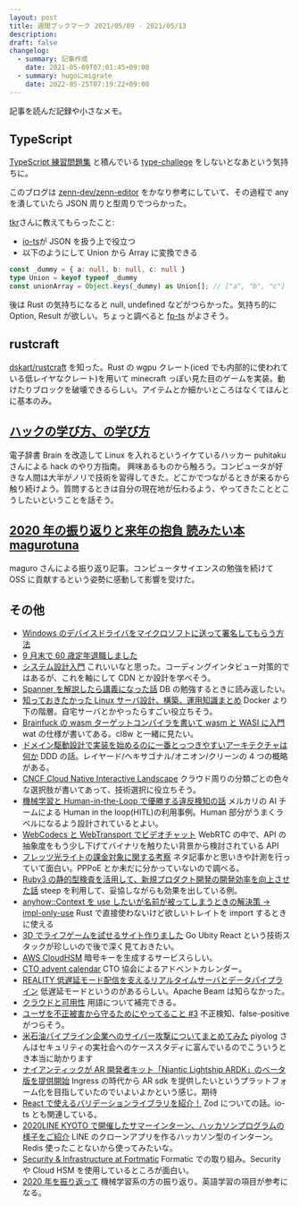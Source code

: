 ```yaml
---
layout: post
title: 週間ブックマーク 2021/05/09 - 2021/05/13
description: 
draft: false
changelog:
  - summary: 記事作成
    date: 2021-05-09T07:01:45+09:00
  - summary: hugoにmigrate
    date: 2022-05-25T07:19:22+09:00
---
```


記事を読んだ記録や小さなメモ。

## TypeScript

[TypeScript 練習問題集](https://gist.github.com/kenmori/8cea4b82dd12ad31f565721c9c456662) と積んでいる [type-challege](https://github.com/type-challenges/type-challenges) をしないとなあという気持ちに。

このブログは [zenn-dev/zenn-editor](https://github.com/zenn-dev/zenn-editor) をかなり参考にしていて、その過程で any を潰していたら JSON 周りと型周りでつらかった。

[tkr](https://twitter.com/kgtkr)さんに教えてもらったこと:

- [io-ts](https://github.com/gcanti/io-ts)が JSON を扱う上で役立つ
- 以下のようにして Union から Array に変換できる

```ts:sample.ts
const _dummy = { a: null, b: null, c: null }
type Union = keyof typeof _dummy
const unionArray = Object.keys(_dummy) as Union[]; // ["a", "b", "c"]
```

後は Rust の気持ちになると null, undefined などがつらかった。気持ち的に Option, Result が欲しい。ちょっと調べると [fp-ts](https://github.com/gcanti/fp-ts) がよさそう。

## rustcraft

[dskart/rustcraft](https://github.com/dskart/rustcraft) を知った。Rust の wgpu クレート(iced でも内部的に使われている低レイヤなクレート)を用いて minecraft っぽい見た目のゲームを実装。動けたりブロックを破壊できるらしい。アイテムとか細かいところはなくてほんとに基本のみ。

## [ハックの学び方、の学び方](https://speakerdeck.com/puhitaku/hatukufalsexue-bifang-falsexue-bifang)

電子辞書 Brain を改造して Linux を入れるというイケているハッカー puhitaku さんによる hack のやり方指南。
興味あるものから触ろう。コンピュータが好きな人間は大半がノリで技術を習得してきた。どこかでつながるときが来るから触り続けよう。質問するときは自分の現在地が伝わるよう、やってきたこととこうしたいということを話そう。

## [2020 年の振り返りと来年の抱負 読みたい本 magurotuna](https://zenn.dev/magurotuna/articles/f0a946e47b32ae)

maguro さんによる振り返り記事。コンピュータサイエンスの勉強を続けて OSS に貢献するという姿勢に感動して影響を受けた。

## その他

- [Windows のデバイスドライバをマイクロソフトに送って署名してもらう方法](http://nahitafu.cocolog-nifty.com/nahitafu/2021/05/post-0027a5.html)
- [9 月末で 60 歳定年退職しました](https://hyoshiok.hatenablog.com/entry/20180930/p1)
- [システム設計入門](https://github.com/donnemartin/system-design-primer/blob/master/README-ja.md#%E3%82%B7%E3%82%B9%E3%83%86%E3%83%A0%E8%A8%AD%E8%A8%88%E7%9B%AE%E6%AC%A1) これいいなと思った。コーディングインタビュー対策的ではあるが、これを軸にして CDN とか設計を学べそう。
- [Spanner を解説したら講義になった話](https://ubansi.com/cloud_spanner/) DB の勉強するときに読み返したい。
- [知っておきたかった Linux サーバ設計、構築、運用知識まとめ](https://thelarklife1021.hatenablog.com/entry/2021/04/30/114122) Docker より下の階層。自宅サーバとかやったらすごい役立ちそう。
- [Brainfuck の wasm ターゲットコンパイラを書いて wasm と WASI に入門](https://zenn.dev/mshaka/articles/5e2e9a0e02c93bc3d38b) wat の仕様が書いてある。cl8w と一緒に見たい。
- [ドメイン駆動設計で実装を始めるのに一番とっつきやすいアーキテクチャは何か](https://little-hands.hatenablog.com/entry/2017/10/04/231743) DDD の話。レイヤード/ヘキサゴナル/オニオン/クリーンの 4 つの概略がある。
- [CNCF Cloud Native Interactive Landscape](https://landscape.cncf.io/) クラウド周りの分類ごとの色々な選択肢が書いてあって、技術選択に役立ちそう。
- [機械学習と Human-in-the-Loop で優勝する違反検知の話](https://engineering.mercari.com/blog/entry/2020-03-25-180000/) メルカリの AI チームによる Human in the loop(HITL)の利用事例。Human 部分がうまくラベルになるよう設計されているとよい。
- [WebCodecs と WebTransport でビデオチャット](https://blog.jxck.io/entries/2020-09-01/webcodecs-webtransport-chat.html) WebRTC の中で、API の抽象度をもう少し下げてバイナリを触りたい背景から検討されている API
- [フレッツ光ライトの課金対象に関する考察](https://notoken.hatenadiary.com/entry/2021/05/10/010256) ネタ記事かと思いきや計測を行っていて面白い。PPPoE とか未だに分かっていないので調べる。
- [Ruby3 の静的型検査を活用して、新規プロダクト開発の開発効率を向上させた話](https://tech.ga-tech.co.jp/entry/ruby3-typecheck-rails) steep を利用して、妥協しながらも効果を出している例。
- [anyhow::Context を use したいが名前が被ってしまうときの解決策 -> impl-only-use](https://zenn.dev/magurotuna/articles/2c4037b75f7e51) Rust で直接使わないけど欲しいトレイトを import するときに使える
- [3D でライフゲームを試せるサイト作りました](https://qiita.com/ishishow/items/e4340a598fdfae52510a) Go Ubity React という技術スタックが珍しいので後で深く見ておきたい。
- [AWS CloudHSM](https://aws.amazon.com/jp/cloudhsm/) 暗号キーを生成するサービスらしい。
- [CTO advent calendar](https://adventar.org/calendars/5573) CTO 協会によるアドベントカレンダー。
- [REALITY 低遅延モード配信を支えるリアルタイムサーバとデータパイプライン](https://techcon.gree.jp/2020/session/Session-11) 低遅延モードというのがあるらしい。Apache Beam は知らなかった。
- [クラウドと可用性](https://heartbeats.jp/hbblog/2021/05/availability-on-cloud.html) 用語について補完できる。
- [ユーザを不正被害から守るためにやってること #3](https://inside.dmm.com/entry/2021/03/08/fraud-prevention-team-introduction-3) 不正検知、false-positive がつらそう。
- [米石油パイプライン企業へのサイバー攻撃についてまとめてみた](https://piyolog.hatenadiary.jp/entry/2021/05/12/051650) piyolog さんはセキュリティの実社会へのケーススタディに富んでいるのでこういうとき本当に助かります
- [ナイアンティックが AR 開発者キット「Niantic Lightship ARDK」のベータ版を提供開始](https://www.moguravr.com/niantic-lightship-ardk/) Ingress の時代から AR sdk を提供したいというプラットフォーム化を目指していたのでいよいよかという感じ。期待
- [React で使えるバリデーションライブラリを紹介！](https://bagelee.com/programming/react/validation-library/) Zod についての話。io-ts とも関連している。
- [2020LINE KYOTO で開催したサマーインターン、ハッカソンプログラムの様子をご紹介](https://engineering.linecorp.com/ja/blog/2020-line-kyoto-summer-internship/) LINE のクローンアプリを作るハッカソン型のインターン。Redis 使ったことないから使ってみたいな。
- [Security & Infrastructure at Fortmatic](https://medium.com/fortmatic/security-infrastructure-at-fortmatic-4a95c3688997) Formatic での取り組み。Security や Cloud HSM を使用しているところが面白い。
- [2020 年を振り返って](https://scrapbox.io/crosssceneofwin-55673688/2020%E5%B9%B4%E3%82%92%E6%8C%AF%E3%82%8A%E8%BF%94%E3%81%A3%E3%81%A6) 機械学習系の方の振り返り。英語学習の項目が参考になる。